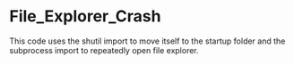 # File_Explorer_Crash
This code uses the shutil import to move itself to the startup folder and the subprocess import to repeatedly open file explorer.
